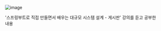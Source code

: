 

![image](https://github.com/user-attachments/assets/5b8b79de-7f61-4019-8c2a-ce9d11d4da4e)


'스프링부트로 직접 만들면서 배우는 대규모 시스템 설계 - 게시판' 강의를 듣고 공부한 내용
